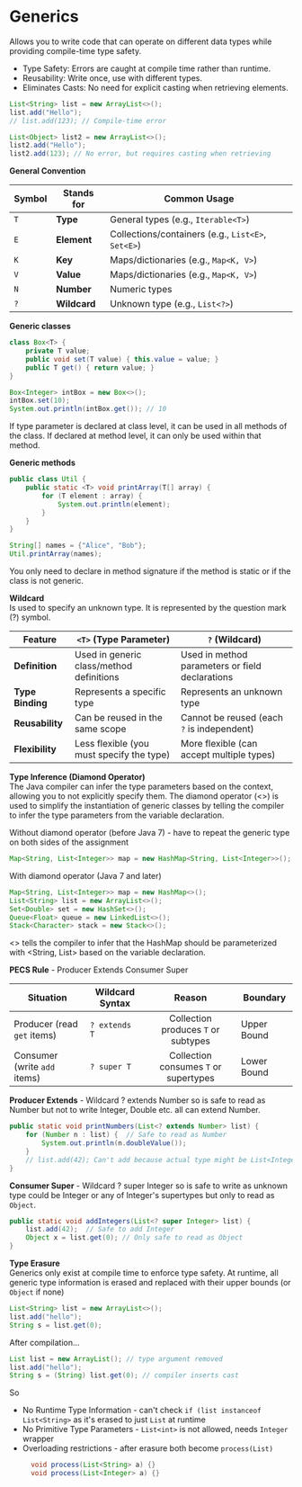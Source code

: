 # Generics
Allows you to write code that can operate on different data types while providing compile-time type safety.

- Type Safety: Errors are caught at compile time rather than runtime.
- Reusability: Write once, use with different types.
- Eliminates Casts: No need for explicit casting when retrieving elements.

```java
List<String> list = new ArrayList<>();
list.add("Hello");
// list.add(123); // Compile-time error

List<Object> list2 = new ArrayList<>();
list2.add("Hello");
list2.add(123); // No error, but requires casting when retrieving
```

**General Convention**

| Symbol | Stands for   | Common Usage                                       |
| ------ | ------------ | -------------------------------------------------- |
| `T`    | **Type**     | General types (e.g., `Iterable<T>`)                |
| `E`    | **Element**  | Collections/containers (e.g., `List<E>`, `Set<E>`) |
| `K`    | **Key**      | Maps/dictionaries (e.g., `Map<K, V>`)              |
| `V`    | **Value**    | Maps/dictionaries (e.g., `Map<K, V>`)              |
| `N`    | **Number**   | Numeric types                                      |
| `?`    | **Wildcard** | Unknown type (e.g., `List<?>`)                     |


**Generic classes**
```java
class Box<T> {
    private T value;
    public void set(T value) { this.value = value; }
    public T get() { return value; }
}
```

```java
Box<Integer> intBox = new Box<>();
intBox.set(10);
System.out.println(intBox.get()); // 10
```

If <T> type parameter is declared at class level, it can be used in all methods of the class. If declared at method level, it can only be used within that method.

**Generic methods**
```java
public class Util {
    public static <T> void printArray(T[] array) {
        for (T element : array) {
            System.out.println(element);
        }
    }
}
```
```java
String[] names = {"Alice", "Bob"};
Util.printArray(names);
```

You only need to declare <T> in method signature if the method is static or if the class is not generic.

**Wildcard**  
Is used to specify an unknown type. It is represented by the question mark (?) symbol.

| Feature         | `<T>` (Type Parameter)                     | `?` (Wildcard)                     |
|------------------|--------------------------------------------|-------------------------------------|
| **Definition**   | Used in generic class/method definitions   | Used in method parameters or field declarations |
| **Type Binding** | Represents a specific type                | Represents an unknown type          |
| **Reusability**  | Can be reused in the same scope           | Cannot be reused (each `?` is independent) |
| **Flexibility**  | Less flexible (you must specify the type) | More flexible (can accept multiple types) |

**Type Inference (Diamond Operator)**  
The Java compiler can infer the type parameters based on the context, allowing you to not explicitly specify them. The diamond operator (<>) is used to simplify the instantiation of generic classes by telling the compiler to infer the type parameters from the variable declaration.

Without diamond operator (before Java 7) - have to repeat the generic type on both sides of the assignment
```java
Map<String, List<Integer>> map = new HashMap<String, List<Integer>>();
```

With diamond operator (Java 7 and later)
```java
Map<String, List<Integer>> map = new HashMap<>();
List<String> list = new ArrayList<>();
Set<Double> set = new HashSet<>();
Queue<Float> queue = new LinkedList<>();
Stack<Character> stack = new Stack<>();
```

<> tells the compiler to infer that the HashMap should be parameterized with <String, List<Integer>> based on the variable declaration.  

**PECS Rule** - Producer Extends Consumer Super

| Situation                    | Wildcard Syntax |               Reason                | Boundary    |
|------------------------------|-----------------|:-----------------------------------:|-------------|
| Producer (read `get` items)  | `? extends T`   | Collection produces `T` or subtypes | Upper Bound |
| Consumer (write `add` items) | `? super T`     |Collection consumes `T` or supertypes | Lower Bound |                                     |

**Producer Extends** - Wildcard ? extends Number so is safe to read as Number but not to write Integer, Double etc. all can extend Number.
```java
public static void printNumbers(List<? extends Number> list) {
    for (Number n : list) {  // Safe to read as Number
        System.out.println(n.doubleValue());
    }
    // list.add(42); Can't add because actual type might be List<Integer>, List<Double>, etc.
}

```

**Consumer Super** - Wildcard ? super Integer so is safe to write as unknown type could be Integer or any of Integer's supertypes but only to read as `Object`.
```java
public static void addIntegers(List<? super Integer> list) {
    list.add(42);  // Safe to add Integer
    Object x = list.get(0); // Only safe to read as Object
}
```

**Type Erasure**  
Generics only exist at compile time to enforce type safety. At runtime, all generic type information is erased 
and replaced with their upper bounds (or `Object` if none)

```java
List<String> list = new ArrayList<>();
list.add("hello");
String s = list.get(0);
```

After compilation...
```java
List list = new ArrayList(); // type argument removed
list.add("hello");
String s = (String) list.get(0); // compiler inserts cast
```

So  
* No Runtime Type Information - can't check `if (list instanceof List<String>` as it's erased to just `List` at runtime
* No Primitive Type Parameters - `List<int>` is not allowed, needs `Integer` wrapper
* Overloading restrictions - after erasure both become `process(List)`
  ```java
    void process(List<String> a) {}
    void process(List<Integer> a) {}
    ```